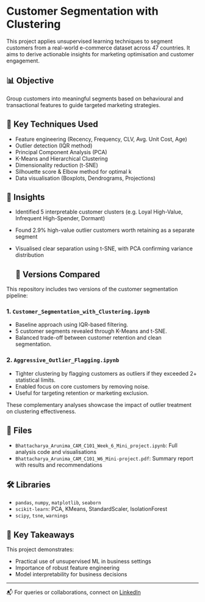 # Customer Segmentation with Clustering

This project applies unsupervised learning techniques to segment customers from a real-world e-commerce dataset across 47 countries. It aims to derive actionable insights for marketing optimisation and customer engagement.

## 📊 Objective
Group customers into meaningful segments based on behavioural and transactional features to guide targeted marketing strategies.

## 🔧 Key Techniques Used
- Feature engineering (Recency, Frequency, CLV, Avg. Unit Cost, Age)
- Outlier detection (IQR method)
- Principal Component Analysis (PCA)
- K-Means and Hierarchical Clustering
- Dimensionality reduction (t-SNE)
- Silhouette score & Elbow method for optimal k
- Data visualisation (Boxplots, Dendrograms, Projections)

## 🧠 Insights
- Identified 5 interpretable customer clusters (e.g. Loyal High-Value, Infrequent High-Spender, Dormant)
- Found 2.9% high-value outlier customers worth retaining as a separate segment
- Visualised clear separation using t-SNE, with PCA confirming variance distribution

  ## 📎 Versions Compared

This repository includes two versions of the customer segmentation pipeline:

### 1. `Customer_Segmentation_with_Clustering.ipynb`
- Baseline approach using IQR-based filtering.
- 5 customer segments revealed through K-Means and t-SNE.
- Balanced trade-off between customer retention and clean segmentation.

### 2. `Aggressive_Outlier_Flagging.ipynb`
- Tighter clustering by flagging customers as outliers if they exceeded 2+ statistical limits.
- Enabled focus on core customers by removing noise.
- Useful for targeting retention or marketing exclusion.

These complementary analyses showcase the impact of outlier treatment on clustering effectiveness.

## 📁 Files
- `Bhattacharya_Arunima_CAM_C101_Week_6_Mini_project.ipynb`: Full analysis code and visualisations
- `Bhattacharya_Arunima_CAM_C101_W6_Mini-project.pdf`: Summary report with results and recommendations

## 🛠️ Libraries
- `pandas`, `numpy`, `matplotlib`, `seaborn`
- `scikit-learn`: PCA, KMeans, StandardScaler, IsolationForest
- `scipy`, `tsne`, `warnings`

## 📌 Key Takeaways
This project demonstrates:
- Practical use of unsupervised ML in business settings
- Importance of robust feature engineering
- Model interpretability for business decisions

---

📬 For queries or collaborations, connect on [LinkedIn](https://www.linkedin.com/in/arunima-bhattacharya-researcher-phd/)
